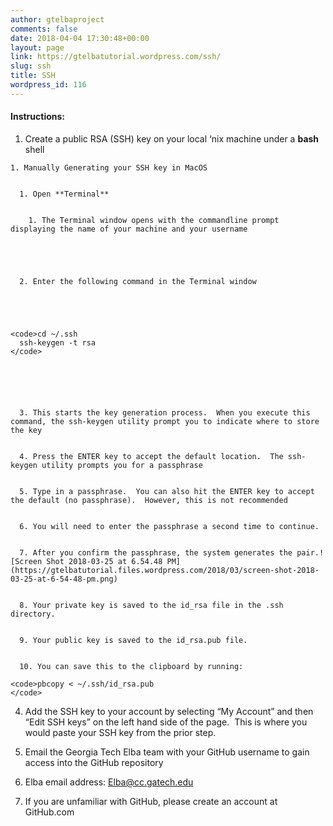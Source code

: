```yaml
---
author: gtelbaproject
comments: false
date: 2018-04-04 17:30:48+00:00
layout: page
link: https://gtelbatutorial.wordpress.com/ssh/
slug: ssh
title: SSH
wordpress_id: 116
---
```


#### Instructions:





	
  1. Create a public RSA (SSH) key on your local ‘nix machine under a **bash** shell

	
    1. Manually Generating your SSH key in MacOS

	
      1. Open **Terminal**

	
        1. The Terminal window opens with the commandline prompt displaying the name of your machine and your username




	
      2. Enter the following command in the Terminal window




    
    <code>cd ~/.ssh
      ssh-keygen -t rsa
    </code>





	
      3. This starts the key generation process.  When you execute this command, the ssh-keygen utility prompt you to indicate where to store the key

	
      4. Press the ENTER key to accept the default location.  The ssh-keygen utility prompts you for a passphrase

	
      5. Type in a passphrase.  You can also hit the ENTER key to accept the default (no passphrase).  However, this is not recommended

	
      6. You will need to enter the passphrase a second time to continue.

	
      7. After you confirm the passphrase, the system generates the pair.![Screen Shot 2018-03-25 at 6.54.48 PM](https://gtelbatutorial.files.wordpress.com/2018/03/screen-shot-2018-03-25-at-6-54-48-pm.png)

	
      8. Your private key is saved to the id_rsa file in the .ssh directory.

	
      9. Your public key is saved to the id_rsa.pub file.

	
      10. You can save this to the clipboard by running:
    
    <code>pbcopy < ~/.ssh/id_rsa.pub
    </code>













4. Add the SSH key to your account by selecting “My Account” and then “Edit SSH keys” on the left hand side of the page.  This is where you would paste your SSH key from the prior step.

5. Email the Georgia Tech Elba team with your GitHub username to gain access into the GitHub repository

	
  1. Elba email address: [Elba@cc.gatech.edu](mailto:Elba@cc.gatech.edu)

	
  2. If you are unfamiliar with GitHub, please create an account at GitHub.com


